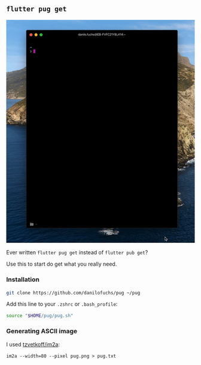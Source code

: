 ## `flutter pug get`

![Pug command gif](./pug.gif)

Ever written `flutter pug get` instead of `flutter pub get`?

Use this to start do get what you really need.

### Installation

```bash
git clone https://github.com/danilofuchs/pug ~/pug
```

Add this line to your `.zshrc` or `.bash_profile`:

```bash
source "$HOME/pug/pug.sh"
```

### Generating ASCII image

I used [tzvetkoff/im2a](https://github.com/tzvetkoff/im2a):

```
im2a --width=80 --pixel pug.png > pug.txt
```
